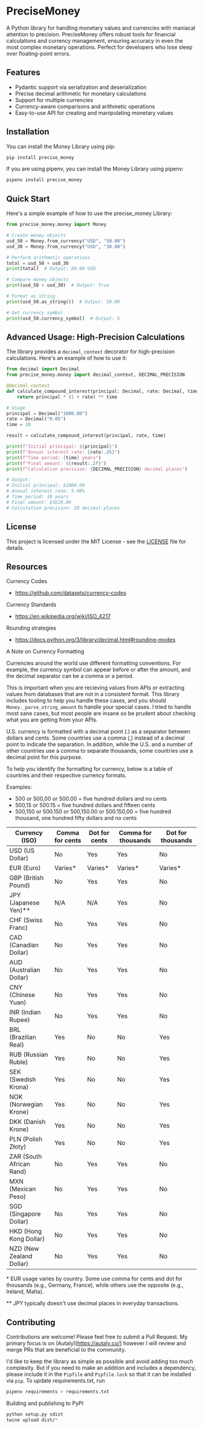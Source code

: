 # PreciseMoney

A Python library for handling monetary values and currencies with maniacal attention to precision. PreciseMoney offers robust tools for financial calculations and currency management, ensuring accuracy in even the most complex monetary operations. Perfect for developers who lose sleep over floating-point errors.

## Features

- Pydantic support via serialization and deserialization
- Precise decimal arithmetic for monetary calculations
- Support for multiple currencies
- Currency-aware comparisons and arithmetic operations
- Easy-to-use API for creating and manipulating monetary values

## Installation

You can install the Money Library using pip:

```python
pip install precise_money
```

If you are using pipenv, you can install the Money Library using pipenv:

```python
pipenv install precise_money
```

## Quick Start

Here's a simple example of how to use the precise_money Library:

```python
from precise_money.money import Money

# Create money objects
usd_50 = Money.from_currency("USD", "50.00")
usd_30 = Money.from_currency("USD", "30.00")

# Perform arithmetic operations
total = usd_50 + usd_30
print(total)  # Output: 80.00 USD

# Compare money objects
print(usd_50 > usd_30)  # Output: True

# Format as string
print(usd_50.as_string())  # Output: 50.00

# Get currency symbol
print(usd_50.currency_symbol)  # Output: $
```

## Advanced Usage: High-Precision Calculations

The library provides a `decimal_context` decorator for high-precision calculations. Here's an example of how to use it:

```python
from decimal import Decimal
from precise_money.money import decimal_context, DECIMAL_PRECISION

@decimal_context
def calculate_compound_interest(principal: Decimal, rate: Decimal, time: int) -> Decimal:
    return principal * (1 + rate) ** time

# Usage
principal = Decimal("1000.00")
rate = Decimal("0.05")
time = 10

result = calculate_compound_interest(principal, rate, time)

print(f"Initial principal: ${principal}")
print(f"Annual interest rate: {rate:.2%}")
print(f"Time period: {time} years")
print(f"Final amount: ${result:.2f}")
print(f"Calculation precision: {DECIMAL_PRECISION} decimal places")

# Output:
# Initial principal: $1000.00
# Annual interest rate: 5.00%
# Time period: 10 years
# Final amount: $1628.89
# Calculation precision: 28 decimal places
```

## License

This project is licensed under the MIT License - see the [LICENSE](LICENSE) file for details.

## Resources

Currency Codes

- https://github.com/datasets/currency-codes

Currency Standards

- https://en.wikipedia.org/wiki/ISO_4217

Rounding strategies

- https://docs.python.org/3/library/decimal.html#rounding-modes

A Note on Currency Formatting

Currencies around the world use different formatting conventions. For example, the currency symbol can appear before or after the amount, and the decimal separator can be a comma or a period.

This is important when you are recieving values from APIs or extracting values from databases that are not in a consistent format. This library includes tooling to help you handle these cases, and you should `Money._parse_string_amount` to handle your special cases. I tried to handle most sane cases, but most people are insane so be prudent about checking what you are getting from your APIs.

U.S. currency is formatted with a decimal point (.) as a separator between dollars and cents. Some countries use a comma (,) instead of a decimal point to indicate the separation. In addition, while the U.S. and a number of other countries use a comma to separate thousands, some countries use a decimal point for this purpose.

To help you identify the formatting for currency, below is a table of countries and their respective currency formats.

Examples:

- 500 or 500,00 or 500.00 = five hundred dollars and no cents
- 500,15 or 500.15 = five hundred dollars and fifteen cents
- 500,150 or 500.150 or 500,150.00 or 500.150,00 = five hundred thousand, one hundred fifty dollars and no cents

| Currency (ISO)           | Comma for cents | Dot for cents | Comma for thousands | Dot for thousands |
| ------------------------ | --------------- | ------------- | ------------------- | ----------------- |
| USD (US Dollar)          | No              | Yes           | Yes                 | No                |
| EUR (Euro)               | Varies\*        | Varies\*      | Varies\*            | Varies\*          |
| GBP (British Pound)      | No              | Yes           | Yes                 | No                |
| JPY (Japanese Yen)\*\*   | N/A             | N/A           | Yes                 | No                |
| CHF (Swiss Franc)        | No              | Yes           | Yes                 | No                |
| CAD (Canadian Dollar)    | No              | Yes           | Yes                 | No                |
| AUD (Australian Dollar)  | No              | Yes           | Yes                 | No                |
| CNY (Chinese Yuan)       | No              | Yes           | Yes                 | No                |
| INR (Indian Rupee)       | No              | Yes           | Yes                 | No                |
| BRL (Brazilian Real)     | Yes             | No            | No                  | Yes               |
| RUB (Russian Ruble)      | Yes             | No            | No                  | Yes               |
| SEK (Swedish Krona)      | Yes             | No            | No                  | Yes               |
| NOK (Norwegian Krone)    | Yes             | No            | No                  | Yes               |
| DKK (Danish Krone)       | Yes             | No            | No                  | Yes               |
| PLN (Polish Złoty)       | Yes             | No            | No                  | Yes               |
| ZAR (South African Rand) | No              | Yes           | Yes                 | No                |
| MXN (Mexican Peso)       | No              | Yes           | Yes                 | No                |
| SGD (Singapore Dollar)   | No              | Yes           | Yes                 | No                |
| HKD (Hong Kong Dollar)   | No              | Yes           | Yes                 | No                |
| NZD (New Zealand Dollar) | No              | Yes           | Yes                 | No                |

\* EUR usage varies by country. Some use comma for cents and dot for thousands (e.g., Germany, France), while others use the opposite (e.g., Ireland, Malta).

\*\* JPY typically doesn't use decimal places in everyday transactions.

## Contributing

Contributions are welcome! Please feel free to submit a Pull Request. My primary focus is on (Autaly)[https://autaly.co/] however I will review and merge PRs that are beneficial to the community.

I'd like to keep the library as simple as possible and avoid adding too much complexity. But if you need to make an addition and includes a dependency, please include it in the `Pipfile` and `Pipfile.lock` so that it can be installed via `pip`. To update requirements.txt, run

```bash
pipenv requirements > requirements.txt
```

Building and publishing to PyPI

```bash
python setup.py sdist
twine upload dist/*

```
